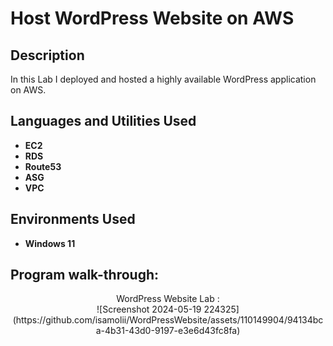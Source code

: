 <h1>Host WordPress Website on AWS </h1>



<h2>Description</h2>
In this Lab I deployed and hosted a highly available WordPress application on AWS.
<br />


<h2>Languages and Utilities Used</h2>

- <b>EC2</b>
- <b>RDS</b>
- <b>Route53</b>
- <b>ASG</b>
- <b>VPC</b>


<h2>Environments Used </h2>

- <b>Windows 11</b> 

<h2>Program walk-through:</h2>

<p align="center">
WordPress Website Lab : <br/>
![Screenshot 2024-05-19 224325](https://github.com/isamolii/WordPressWebsite/assets/110149904/94134bca-4b31-43d0-9197-e3e6d43fc8fa)




<!--
 ```diff
- text in red
+ text in green
! text in orange
# text in gray
@@ text in purple (and bold)@@
```
--!>
